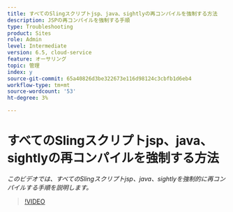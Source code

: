 ```yaml
---
title: すべてのSlingスクリプトjsp、java、sightlyの再コンパイルを強制する方法
description: JSPの再コンパイルを強制する手順
type: Troubleshooting
product: Sites
role: Admin
level: Intermediate
version: 6.5, cloud-service
feature: オーサリング
topic: 管理
index: y
source-git-commit: 65a40826d3be322673e116d98124c3cbfb1d6eb4
workflow-type: tm+mt
source-wordcount: '53'
ht-degree: 3%

---
```



# すべてのSlingスクリプトjsp、java、sightlyの再コンパイルを強制する方法

*このビデオでは、すべてのSlingスクリプトjsp、java、sightlyを強制的に再コンパイルする手順を説明します。*

>[!VIDEO](https://video.tv.adobe.com/v/335464?quality=9&learn=on)


